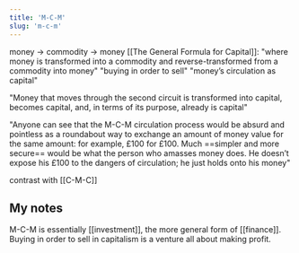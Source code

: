 ```yaml
---
title: 'M-C-M'
slug: 'm-c-m'
---
```


money -> commodity -> money
[[The General Formula for Capital]]:
"where money is transformed into a commodity and reverse-transformed from a commodity into money"
"buying in order to sell"
"money’s circulation as capital"

"Money that moves through the second circuit is transformed into capital, becomes capital, and, in terms of its purpose, already is capital"

"Anyone can see that the M-C-M circulation process would be absurd and pointless as a roundabout way to exchange an amount of money value for the same amount: for example, £100 for £100. Much ==simpler and more secure== would be what the person who amasses money does. He doesn’t expose his £100 to the dangers of circulation; he just holds onto his money"

contrast with [[C-M-C]]

## My notes
M-C-M is essentially [[investment]], the more general form of [[finance]]. Buying in order to sell in capitalism is a venture all about making profit. 